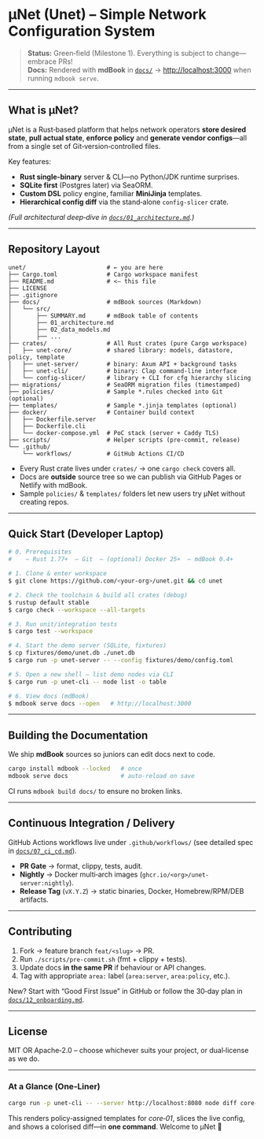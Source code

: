 # μNet (Unet) – Simple Network Configuration System

> **Status:** Green‑field (Milestone 1).  Everything is subject to change—embrace PRs!\
> **Docs:** Rendered with **mdBook** in [`docs/`](docs/) → [http://localhost:3000](http://localhost:3000) when running `mdbook serve`.

---

## What is μNet?

μNet is a Rust‑based platform that helps network operators **store desired state**, **pull actual state**, **enforce policy** and **generate vendor configs**—all from a single set of Git‑version‑controlled files.

Key features:

- **Rust single‑binary** server & CLI—no Python/JDK runtime surprises.
- **SQLite first** (Postgres later) via SeaORM.
- **Custom DSL** policy engine, familiar **MiniJinja** templates.
- **Hierarchical config diff** via the stand‑alone `config‑slicer` crate.

*(Full architectural deep‑dive in *[*`docs/01_architecture.md`*](docs/src/01_architecture.md)*.)*

---

## Repository Layout

```text
unet/                       # ← you are here
├── Cargo.toml              # Cargo workspace manifest
├── README.md               # <— this file
├── LICENSE
├── .gitignore
├── docs/                   # mdBook sources (Markdown)
│   └── src/
│       ├── SUMMARY.md      # mdBook table of contents
│       ├── 01_architecture.md
│       ├── 02_data_models.md
│       ├── ...
├── crates/                 # All Rust crates (pure Cargo workspace)
│   ├── unet-core/          # shared library: models, datastore, policy, template
│   ├── unet-server/        # binary: Axum API + background tasks
│   ├── unet-cli/           # binary: Clap command‑line interface
│   └── config-slicer/      # library + CLI for cfg hierarchy slicing
├── migrations/             # SeaORM migration files (timestamped)
├── policies/               # Sample *.rules checked into Git (optional)
├── templates/              # Sample *.jinja templates (optional)
├── docker/                 # Container build context
│   ├── Dockerfile.server
│   ├── Dockerfile.cli
│   └── docker-compose.yml  # PoC stack (server + Caddy TLS)
├── scripts/                # Helper scripts (pre‑commit, release)
└── .github/
    └── workflows/          # GitHub Actions CI/CD
```

- Every Rust crate lives under `crates/` → one `cargo check` covers all.
- Docs are **outside** source tree so we can publish via GitHub Pages or Netlify with mdBook.
- Sample `policies/` & `templates/` folders let new users try μNet without creating repos.

---

## Quick Start (Developer Laptop)

```bash
# 0. Prerequisites
#    – Rust 1.77+  – Git  – (optional) Docker 25+  – mdBook 0.4+

# 1. Clone & enter workspace
$ git clone https://github.com/<your‑org>/unet.git && cd unet

# 2. Check the toolchain & build all crates (debug)
$ rustup default stable
$ cargo check --workspace --all-targets

# 3. Run unit/integration tests
$ cargo test --workspace

# 4. Start the demo server (SQLite, fixtures)
$ cp fixtures/demo/unet.db ./unet.db
$ cargo run -p unet-server -- --config fixtures/demo/config.toml

# 5. Open a new shell – list demo nodes via CLI
$ cargo run -p unet-cli -- node list -o table

# 6. View docs (mdBook)
$ mdbook serve docs --open   # http://localhost:3000
```

---

## Building the Documentation

We ship **mdBook** sources so juniors can edit docs next to code.

```bash
cargo install mdbook --locked   # once
mdbook serve docs               # auto‑reload on save
```

CI runs `mdbook build docs/` to ensure no broken links.

---

## Continuous Integration / Delivery

GitHub Actions workflows live under `.github/workflows/` (see detailed spec in [`docs/07_ci_cd.md`](docs/src/07_ci_cd.md)).

- **PR Gate** → format, clippy, tests, audit.
- **Nightly** → Docker multi‑arch images (`ghcr.io/<org>/unet-server:nightly`).
- **Release Tag** (`vX.Y.Z`) → static binaries, Docker, Homebrew/RPM/DEB artifacts.

---

## Contributing

1. Fork → feature branch `feat/<slug>` → PR.
2. Run `./scripts/pre-commit.sh` (fmt + clippy + tests).
3. Update docs **in the same PR** if behaviour or API changes.
4. Tag with appropriate `area:` label (`area:server`, `area:policy`, etc.).

New?  Start with “Good First Issue” in GitHub or follow the 30‑day plan in [`docs/12_onboarding.md`](docs/src/12_onboarding.md).

---

## License

MIT OR Apache‑2.0 – choose whichever suits your project, or dual‑license as we do.

---

### At a Glance (One‑Liner)

```bash
cargo run -p unet-cli -- --server http://localhost:8080 node diff core‑01 -o live.conf
```

This renders policy‑assigned templates for *core‑01*, slices the live config, and shows a colorised diff—in **one command**. Welcome to μNet 🚀


